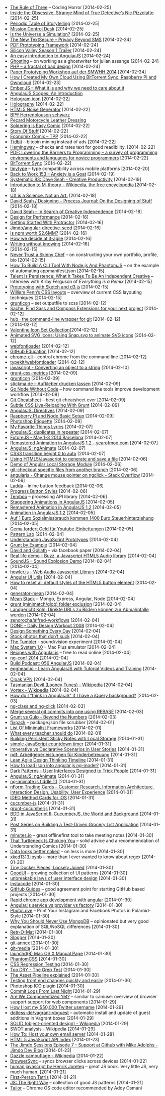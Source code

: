 - [The Rule of Three](http://www.codinghorror.com/blog/2013/07/rule-of-three.html) – Coding Horror [2014-02-25]
- [Inside the Obsessive, Strange Mind of True Detective’s Nic Pizzolatto](http://www.thedailybeast.com/articles/2014/02/04/inside-the-obsessive-strange-mind-of-true-detective-s-nic-pizzolatto.html) [2014-02-25]
- [Periodic Table of Storytelling](http://designthroughstorytelling.net/periodic/) [2014-02-25]
- [Mission Control Desk](http://makezine.com/video/making-fun-mission-control-desk/) [2014-02-25]
- [Is the Universe a Simulation?](http://www.nytimes.com/2014/02/16/opinion/sunday/is-the-universe-a-simulation.html?_r=0) [2014-02-25]
- [The New TextSecure – Privacy Beyond SMS](https://whispersystems.org/blog/the-new-textsecure/) [2014-02-24]
- [PDF Prototyping Framework](http://www.nesta.org.uk/sites/default/files/prototyping_framework.pdf) [2014-02-24]
- [Silicon Valley Season 1 Trailer](http://www.youtube.com/watch?v=69V__a49xtw) [2014-02-24]
- [An easy introduction to AngularJS](http://blog.harrywolff.com/what-is-angularjs-and-why-is-it-awesome/) [2014-02-24]
- [Ghosting](http://www.lrb.co.uk/2014/02/21/andrew-ohagan/ghosting) – on working as a ghostwriter for julian assange [2014-02-24]
- [PHP – a fractal of bad design](http://me.veekun.com/blog/2012/04/09/php-a-fractal-of-bad-design/) [2014-02-24]
- [Paper Prototyping Workshop auf der SMWHH 2014](http://www.slideshare.net/MarkoHiel/paper-prototyping-workshop-auf-der-smwhh-2014) [2014-02-24]
- [How I Created My Own Cloud Using BitTorrent Sync, Raspberry Pi and Owncloud](http://blog.bittorrent.com/2013/05/23/how-i-created-my-own-personal-cloud-using-bittorrent-sync-owncloud-and-raspberry-pi/) [2014-02-23]
- [Ember.JS – What it is and why we need to care about it](https://hacks.mozilla.org/2014/02/ember-js-what-it-is-and-why-we-need-to-care-about-it/?utm_source=javascriptweekly&utm_medium=email)
- [AngularJS Scopes: An Introduction](http://blog.carbonfive.com/2014/02/11/angularjs-scopes-an-introduction/?utm_source=javascriptweekly&utm_medium=email) 
- [Hologram icon](http://thenounproject.com/term/hologram/15718/) [2014-02-22]
- [Holography](https://en.wikipedia.org/wiki/Holography) [2014-02-22]
- [HTML5 Noise Generator](http://playnoise.com/) [2014-02-22]
- [BP® Herrenblouson schwarz](https://www.shop.bp-feelthedifference.de/cgi-bin/tradepro/shop/frontde/tradepro.cgi?func=det&wkid=8666912091600&rub=24089&root=51644&artnr=150&az=&sort=&pn=0)
- [Pecard Motorcycle Leather Dressing](http://www.amazon.com/gp/product/B00E2547B2/ref=as_li_ss_tl?ie=UTF8&camp=1789&creative=390957&creativeASIN=B00E2547B2&linkCode=as2&tag=happyexposure-20)
- [Soldering is Easy Comic](http://mightyohm.com/blog/2011/04/soldering-is-easy-comic-book/) [2014-02-22]
- [Story Of Stuff](http://storyofstuff.org/) [2014-02-22]
- [Economix Comix – TPP](http://economixcomix.com/home/tpp/) [2014-02-22]
- [Tidbit](http://tidbit.co.in/) – bitcoin mining instead of ads [2014-02-22]
- [Hemingway](http://www.hemingwayapp.com/) – checks and rates text for good readibility. [2014-02-22]
- [PDF: Lowering the Barriers to Programming – a survey of programming enviroments and languages for novice programmers](http://www.cs.cmu.edu/~caitlin/papers/NoviceProgSurvey.pdf) [2014-02-22]
- [BitTorrent Sync](http://www.bittorrent.com/sync/) [2014-02-22]
- [tinytype](http://www.jordanm.co.uk/tinytype) – type compatibility across mobile platforms [2014-02-20]
- [Back to Work 153 – Anxiety is a Goat](http://5by5.tv/b2w/153) [2014-02-19]
- [Systematic 83: Dave Seah - Creative Productivity](http://5by5.tv/systematic/83) [2014-02-19]
- [Introduction to M-theory - Wikipedia, the free encyclopedia](http://en.wikipedia.org/wiki/Introduction_to_M-theory) [2014-02-18]
- [UX is a Science. Not an Art.](http://thehipperelement.com/post/51160057897/ux-is-a-science-not-an-art) [2014-02-18]
- [David Seah / Designing – Process Journal: On the Designing of Stuff](http://davidseah.com/design/) [2014-02-18]
- [David Seah – In Search of Creative Independence](http://davidseah.com/) [2014-02-18]
- [Design for Performance](https://speakerdeck.com/lara/design-for-performance) [2014-02-16]
- [Getting Started With Protractor](https://egghead.io/lessons/angularjs-getting-started-with-protractor) [2014-02-16]
- [Jimdo/angular-directive-seed](https://github.com/Jimdo/angular-directive-seed) [2014-02-16]
- [Is npm worth $2.6MM?](http://words.steveklabnik.com/is-npm-worth-26mm) [2014-02-16]
- [How we decide at it-agile](http://stefanroock.wordpress.com/2014/02/13/how-we-decide-at-it-agile/) [2014-02-16]
- [Writing without knowing](http://programming.oreilly.com/2014/02/writing-without-knowing.html) [2014-02-16]
- [2014-02-15]
- [Never Trust a Skinny Chef](http://www.uxmatters.com/mt/archives/2014/02/never-trust-a-skinny-chef.php) – on constructing your own portfolio, profile, bio [2014-02-15]
- [How To Build A CLI Tool With Node.js And PhantomJS](http://coding.smashingmagazine.com/2014/02/12/build-cli-tool-nodejs-phantomjs/) – on the example of automating appmanifest.json [2014-02-15]
- [Talent Is Persistence: What It Takes To Be An Independent Creative](http://99u.com/articles/20490/talent-is-persistence-what-it-takes-to-be-an-independent-creative) – Interview with Kirby Ferguson of *Everything is a Remix* [2014-02-15]
- [Prototyping with Sketch and d3.js](http://snips.net/blog/posts/2014/01-10-fast-interactive_prototyping_with_d3_js.html) [2014-02-15]
- [William Penn’s CSS layouts](http://maccg.com/2013/11/william-penns-css-layouts/) – overview of current CSS layouting techniques [2014-02-15]
- [grunticon](https://github.com/filamentgroup/grunticon) – set outputfile to scss [2014-02-12]
- [Sache: Find Sass and Compass Extensions for your next project](http://www.sache.in/) [2014-02-12]
- [hub · the command-line wrapper for git](http://hub.github.com/) [2014-02-12]
- [2014-02-12]
- [Valentine Icon Set Collection](http://thenounproject.com/collection/valentine-set/?utm_source=februarynoungazette&utm_medium=email&utm_campaign=valentinestextlink)[2014-02-12]
- [Animated SVG Icons: Using Snap.svg to animate SVG icons](http://tympanus.net/Development/AnimatedSVGIcons/) [2014-02-12]
- [webfontloader](https://github.com/typekit/webfontloader) [2014-02-12]
- [GitHub Education](https://education.github.com/) [2014-02-12]
- [chrome-cli](https://github.com/prasmussen/chrome-cli) – control chrome from the command line [2014-02-12]
- [typekit/webfontloader](https://github.com/typekit/webfontloader) [2014-02-12]
- [javascript - Converting an object to a string](http://stackoverflow.com/questions/5612787/converting-an-object-to-a-string/5612849#5612849) [2014-02-10]
- [grunt-css-metrics](https://npmjs.org/package/grunt-css-metrics) [2014-02-09]
- [grunticon](https://github.com/filamentgroup/grunticon) [2014-02-09]
- [stickma.de – Aufkleber drucken lassen](http://www.stickma.de/) [2014-02-09]
- [Go Node Without Code](http://programming.oreilly.com/2014/02/go-node-without-code.html) – how command line tools improve development workflow [2014-02-09]
- [Git Cheatsheet](http://www.ndpsoftware.com/git-cheatsheet.html) – best git cheatsheet ever [2014-02-09]
- [Subtle CSS Live-Reloading With Grunt](http://draftingcode.com/2013/06/subtle-live-reloading-with-grunt-and-compass/) [2014-02-09]
- [AngularJS: Directives](http://docs.angularjs.org/guide/directive) [2014-02-09]
- [Raspberry Pi and Node Basic Setup](http://blog.rueedlinger.ch/2013/03/raspberry-pi-and-nodejs-basic-setup/) [2014-02-09]
- [Photoshop Etiquette](http://photoshopetiquette.com/) [2014-02-09]
- [My Favorite Things Lyrics](http://www.stlyrics.com/lyrics/thesoundofmusic/myfavoritethings.htm) [2014-02-07]
- [AngularJS: duplicates in repeater](http://docs.angularjs.org/error/ngRepeat:dupes) [2014-02-07]
- [FutureJS - May 1-3 2014 Barcelona](http://futurejs.org/) [2014-02-07]
- [Remastered Animation in AngularJS 1.2 - yearofmoo.com](http://www.yearofmoo.com/2013/08/remastered-animation-in-angularjs-1-2.html#how-to-make-animations-in-angularjs) [2014-02-07]
- [AngularJS: ngAnimate](http://docs.angularjs.org/api/ngAnimate) [2014-02-07]
- [CSS3 transition height 0 to auto](http://css3.bradshawenterprises.com/animating_height/) [2014-02-07]
- [Using HTML5/Javascript to generate and save a file](http://stackoverflow.com/questions/2897619/using-html5-javascript-to-generate-and-save-a-file/4551467#4551467) [2014-02-06]
- [Demo of Angular Local Storage Module](http://gregpike.net/demos/angular-local-storage/demo/demo.html) [2014-02-06]
- [git-checkout specific files from another branch](http://nicolasgallagher.com/git-checkout-specific-files-from-another-branch/) [2014-02-06]
- [angularjs - Change mouse pointer on ngclick - Stack Overflow](http://stackoverflow.com/questions/18896859/change-the-mouse-pointer-on-ngclick) [2014-02-06]
- [Ladda](http://lab.hakim.se/ladda/) – inline button feedback [2014-02-06]
- [Progress Button Styles](http://tympanus.net/Development/ProgressButtonStyles/) [2014-02-06]
- [Temboo](https://temboo.com/) – processing API library [2014-02-06]
- [Staggering Animations in AngularJS](http://www.yearofmoo.com/2013/12/staggering-animations-in-angularjs.html) [2014-02-05]
- [Remastered Animation in AngularJS 1.2](http://www.yearofmoo.com/2013/08/remastered-animation-in-angularjs-1-2.html#presentation-slides) [2014-02-05]
- [Animation in AngularJS 1.2](http://slid.es/gsklee/animation-in-angularjs-12) [2014-02-05]
- [Auf 1 Euro Sozialmissbrauch kommen 1400 Euro Steuerhinterziehung](http://www.hartz4-im-netz.de/PagEd-index-page_id-348.html) [2014-02-05]
- [Gema fordert Geld für Youtube-Einbettungen](http://www.golem.de/news/urheberrecht-auch-die-gema-fordert-geld-fuer-youtube-einbettungen-1402-104358.html) [2014-02-05]
- [Pattern Lab](http://demo.pattern-lab.info/) [2014-02-04]
- [Understanding JavaScript Prototypes](https://javascriptweblog.wordpress.com/2010/06/07/understanding-javascript-prototypes/) [2014-02-04]
- [Grunt by Example](http://www.brianchu.com/blog/2013/07/11/grunt-by-example-a-tutorial-for-javascripts-task-runner/) [2014-02-04]
- [David and Goliath](http://figure53.com/notes/2014-02-04-david-and-goliath/) – via facebook paper [2014-02-04]
- [Real life demo - Buzz, a Javascript HTML5 Audio library](http://buzz.jaysalvat.com/demo/) [2014-02-04]
- [SoundJS – Sound Explosion Demo](http://www.createjs.com/#!/SoundJS/demos/explosion) [2014-02-04]
- [2014-02-04]
- [howler.js - Web Audio Javascript Library](http://goldfirestudios.com/blog/104/howler.js-Modern-Web-Audio-Javascript-Library) [2014-02-04]
- [Angular UI Utils](http://angular-ui.github.io/ui-utils/) [2014-02-04]
- [How to reset all default styles of the HTML5 button element](http://stackoverflow.com/questions/16077341/how-to-reset-all-default-styles-of-the-html5-button-element) [2014-02-04]
- [generator-mean](https://npmjs.org/package/generator-mean) [2014-02-04]
- [Mean Stack](http://mean.io/) – Mongo, Express, Angular, Node [2014-02-04]
- [grunt (minimatch/glob) folder exclusion](http://stackoverflow.com/questions/12632029/grunt-minimatch-glob-folder-exclusion) [2014-02-04]
- [Landgericht Köln: Direkte URLs zu Bildern können zur Abmahnfalle werden](http://www.golem.de/news/landgericht-koeln-direkte-urls-zu-bildern-koennen-lizenzrechte-verletzen-1402-104335.html) [2014-02-04]
- [zenorocha/alfred-workflows](https://github.com/zenorocha/alfred-workflows#package-managers-v118--download) [2014-02-04]
- [DONE - Daily Design Workout 2008](http://done.jbunti.com/) [2014-02-04]
- [Design Something Every Day](http://www.smashingmagazine.com/2009/12/22/design-something-every-day/) [2014-02-04]
- [Stock photos that don’t suck](https://medium.com/p/62ae4bcbe01b) [2014-02-04]
- [The Tumbler](http://andrew-hoyer.com/experiments/tumbler/) - sound/vision experiment [2014-02-04]
- [Mac System 1.0](http://www3.nd.edu/~jvanderk/sysone/) – Mac Plus emulator [2014-02-04]
- [Recipes with Angular.js](https://leanpub.com/recipes-with-angular-js) – free to read online [2014-02-04]
- [ng-conf 2014](https://www.youtube.com/user/ngconfvideos) [2014-02-04]
- [Build Podcast: 056 AngularJS](http://build-podcast.com/angularjs/) [2014-02-04]
- [egghead.io - Learn AngularJS with Tutorial Videos and Training](https://egghead.io/) [2014-02-04]
- [Cloak VPN](https://www.getcloak.com/) [2014-02-04]
- [Tasmanian Devil (Looney Tunes) - Wikipedia](https://en.wikipedia.org/wiki/Tasmanian_Devil_(Looney_Tunes)) [2014-02-04]
- [Vortex - Wikipedia](https://en.wikipedia.org/wiki/Vortex) [2014-02-04]
- [How do I "think in AngularJS" if I have a jQuery background?](http://stackoverflow.com/questions/14994391/how-do-i-think-in-angularjs-if-i-have-a-jquery-background) [2014-02-03]
- [ng-class and ng-click](http://stackoverflow.com/questions/19352786/ng-class-and-ng-click-not-working/19352897#19352897) [2014-02-03]
- [Merge several git commits into one using REBASE](https://lifeisimple.wordpress.com/2012/04/25/merge-several-git-commits-into-one-using-rebase/) [2014-02-03]
- [Grunt vs Gulp - Beyond the Numbers](http://jaysoo.ca/2014/01/27/gruntjs-vs-gulpjs/) [2014-02-03]
- [fixpack](https://github.com/HenrikJoreteg/fixpack) – package.json file scrubber [2014-02-01]
- [List Of Minimalist Frameworks](https://github.com/neiesc/ListOfMinimalistFrameworks) [2014-02-01]
- [What every teacher should do](http://momastery.com/blog/2014/01/30/share-schools/) [2014-02-01]
- [Building Persistent Sticky Notes with Local Storage](http://net.tutsplus.com/tutorials/html-css-techniques/building-persistant-sticky-notes-with-local-storage/) [2014-01-31]
- [simple JavaScript countdown timer](http://stackoverflow.com/questions/1191865/code-for-a-simple-javascript-countdown-timer) [2014-01-31]
- [Imperative vs Declarative Scenarios in User Stories](http://benmabey.com/2008/05/19/imperative-vs-declarative-scenarios-in-user-stories.html) [2014-01-31]
- [pdf: Arbeitgeberleistungen für Kinderbetreuung](http://www.mittelstand-und-familie.de/assets/Uploads/2013ArbeitgeberleistungZuschuss2.pdf) [2014-01-31]
- [Lean Agile Design Thinking Timeline](http://secure.nordstrominnovationlab.com/pages/our_process_told_as_our_team_s_timeline) [2014-01-31]
- [How to load json into angular.js ng-model?](http://stackoverflow.com/questions/13020821/how-to-load-json-into-my-angular-js-ng-model/13031318#13031318) [2014-01-31]
- [Dark Patterns - User Interfaces Designed to Trick People](http://darkpatterns.org/) [2014-01-31]
- [AngularJS: ngAnimate](http://docs.angularjs.org/api/ngAnimate) [2014-01-31]
- [ng-animate js fiddle 1.1](http://jsfiddle.net/elthrasher/Uz2Dk/) [2014-01-31]
- [nForm Trading Cards – Customer Research, Information Architecture, Interaction Design, Usability, User Experience](http://nform.com/tradingcards/) [2014-01-31]
- [IDEO Method Cards for iOS](https://itunes.apple.com/us/app/ideo-method-cards/id340233007?mt=8) [2014-01-31]
- [cucumber-js](https://github.com/cucumber/cucumber-js) [2014-01-31]
- [grunt-cucumberjs](https://npmjs.org/package/grunt-cucumberjs) [2014-01-31]
- [BDD in JavaScript II: CucumberJS, the World and Background](http://custardbelly.com/blog/blog-posts/2014/01/22/cucumberjs-world/index.html) [2014-01-31]
- [Post Series on Building a Test-Driven Grocery List Application](http://custardbelly.com/blog/blog-pages/category/grocery-ls.html) [2014-01-31]
- [minutes.io](https://minutes.io/) – great offlinefirst tool to take meeting notes [2014-01-30]
- [That Turtleneck Is Choking You](https://medium.com/p/111767ddd8a8) – solid advice and a recommendation of Understanding Comics [2014-01-30]
- [Data looks better naked](http://darkhorseanalytics.com/blog/data-looks-better-naked/) – on less is more [2014-01-30]
- [xkcd1313.ipynb](http://nbviewer.ipython.org/url/norvig.com/ipython/xkcd1313.ipynb) – more than I ever wanted to know about regex [2014-01-30]
- [Tiny Docker Pieces, Loosely Joined](http://www.offermann.us/2013/12/tiny-docker-pieces-loosely-joined.html) [2014-01-30]
- [GoodUI](http://goodui.org/) – growing collection of UI patterns [2014-01-30]
- [unbreakable laws of user interface design](http://99designs.com/designer-blog/2014/01/15/7-unbreakable-laws-of-user-interface-design/) [2014-01-30]
- [Instacode](http://instacod.es/) [2014-01-30]
- [GitHub Guides](http://guides.github.com/) – good agreement point for starting GitHub based projects [2014-01-30]
- [Rapid chrome app development with angular](http://www.ng-newsletter.com/posts/chrome-apps-on-angular.html) [2014-01-30]
- [Angular.js service vs provider vs factory](http://stackoverflow.com/questions/15666048/angular-js-service-vs-provider-vs-factory/15666049#15666049) [2014-01-30]
- [PhotoLove](http://www.photoloveprints.com/) – Print Your Instagram and Facebook Photos in Polaroid-Style [2014-01-30]
- [Why You Should Never Use MongoDB](http://www.sarahmei.com/blog/2013/11/11/why-you-should-never-use-mongodb/) – opinionated but very good explanation of SQL/NoSQL differences [2014-01-30]
- [Retr-O-Mat](http://www.plans-for-retrospectives.com/) [2014-01-30]
- [Slogger](http://brettterpstra.com/projects/slogger/) [2014-01-30]
- [git-annex](http://git-annex.branchable.com/) [2014-01-30]
- [git-media](https://github.com/schacon/git-media) [2014-01-30]
- [launchd(8) Mac OS X Manual Page](https://developer.apple.com/library/mac/documentation/Darwin/Reference/ManPages/man8/launchd.8.html) [2014-01-30]
- [PhantomCSS](https://github.com/Huddle/PhantomCSS) [2014-01-30]
- [CSS Regression Testing](http://tldr.huddle.com/blog/css-testing/) [2014-01-30]
- [Too DRY - The Grep Test](http://jamie-wong.com/2013/07/12/grep-test/) [2014-01-30]
- [The Asset Pipeline explained](http://guides.rubyonrails.org/asset_pipeline.html) [2014-01-30]
- [Testing front end changes quickly and easily](http://mobiletestingfordummies.tumblr.com/post/37629799816/testing-front-end-changes-quickly-and-easily) [2014-01-30]
- [Photoshop ICO plugin](http://www.telegraphics.com.au/sw/) [2014-01-30]
- [Commit Logs From Last Night](http://www.commitlogsfromlastnight.com/) [2014-01-29]
- [Are We Componentized Yet?](http://jonrimmer.github.io/are-we-componentized-yet/) – similiar to caniuse: overview of browser support support for web components [2014-01-29]
- [How I lost my $50,000 Twitter username](http://thenextweb.com/socialmedia/2014/01/29/lost-50000-twitter-username/) [2014-01-29]
- [dotless-de/vagrant-vbguest](https://github.com/dotless-de/vagrant-vbguest) – automatic install and update of guest additions in Vagrant boxes [2014-01-29]
- [SOLID (object-oriented design) - Wikipedia](https://en.wikipedia.org/wiki/Solid_(object-oriented_design)) [2014-01-29]
- [SWOT analysis - Wikipedia](https://en.wikipedia.org/wiki/SWOT_analysis) [2014-01-29]
- [How To: Host your own email server](http://greenqloud.com/email-server/) [2014-01-28]
- [HTML 5 JavaScript API Index](http://html5index.org/) [2014-01-23]
- [The Jimdo Sessions Episode 7 - Support at Github with Mike Adolphs - Jimdo Dev Blog](http://dev.jimdo.com/2014/01/23/the-jimdo-sessions-episode-7-support-at-github-with-mike-adolphs/) [2014-01-23]
- [Dazzle camouflage - Wikipedia](http://en.m.wikipedia.org/wiki/Dazzle_camouflage) [2014-01-22]
- [BrowserSync](http://www.browsersync.io/) - syncs browser clicks across devices [2014-01-22]
- [human javascript by Henrik Joreteg](http://humanjavascript.com/) – great JS book. Very little JS, very much human. [2014-01-21]
- [First-Person Tetris](http://www.firstpersontetris.com/) [2014-01-21]
- [JS: The Right Way](http://jstherightway.org/) – collection of good JS patterns [2014-01-21]
- [Tailor](https://chrome.google.com/webstore/detail/tailor/mfakmogheanjhlgjhpijkhdjegllgenf/related?hl=en) – Chrome OS code editor recommended by Addy Osmani